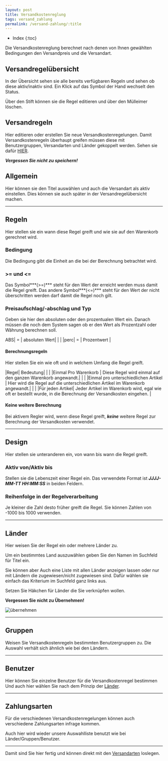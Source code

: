 ```yaml
---
layout: post
title: Versandkostenreglung
tags: versand_zahlung
permalink: /versand-zahlung/:title
---
```


+ Index
{:toc}

Die Versandkostenreglung berechnet nach denen von Ihnen gewählten Bedingungen den Versandpreis und die Versandart.

## Versandregelübersicht

In der Übersicht sehen sie alle bereits verfügbaren Regeln und sehen ob diese aktiv/inaktiv sind.
Ein Klick auf das Symbol der Hand wechselt den Status.

Über den Stift können sie die Regel editieren und über den Mülleimer löschen.

## Versandregeln

Hier editieren oder erstellen Sie neue Versandkostenregelungen. 
Damit Versandkostenregeln überhaupt greifen müssen diese mit Benutzergruppen, Versandarten und Länder gekoppelt werden.
Sehen sie dafür [HIER][Versandarten].

***Vergessen Sie nicht zu speichern!***

## Allgemein

Hier können sie den Titel auswählen und auch die Versandart als aktiv einstellen.
Dies können sie auch später in der Versandregelübersicht machen.

---

## Regeln

Hier stellen sie ein wann diese Regel greift und wie sie auf den Warenkorb gerechnet wird.

### Bedingung

Die Bedingung gibt die Einheit an die bei der Berechnung betrachtet wird.

### >= und <=

Das Symbol***(>=)*** steht für den Wert der erreicht werden muss damit die Regel greift.
Das andere Symbol***(<=)*** steht für den Wert der nicht überschritten werden darf damit die Regel noch gilt.

### Preisaufschlag/-abschlag und Typ

Geben sie hier den absoluten oder den prozentualen Wert ein.
Danach müssen die noch dem System sagen ob er den Wert als Prozentzahl oder Währung berechnen soll.

ABS|  = | absoluten Wert|
|                                      |
|perc| = | Prozentwert     |  

#### Berechnungsregeln

Hier stellen Sie ein wie oft und in welchem Umfang die Regel greift.

|Regel| Bedeutung|
|                             |
|Einmal Pro Warenkorb                      | Diese Regel wird einmal auf den ganzen Warenkorb angewandt.|
|                                                                                                                                                   |
|Einmal pro unterschiedlichen Artikel | Hier wird die Regel auf die unterschiedlichen Artikel im Warenkorb angewandt.|
|                                                               							|
|Für jeden Artikel| Jeder Artikel im Warenkorb wird, egal wie oft er bestellt wurde,  in die Berechnung der Versandkosten eingehen.  |

#### Keine weitere Berechnung

Bei aktivem Regler wird, wenn diese Regel greift, ***keine*** weitere Regel zur Berechnung der Versandkosten verwendet.

---

## Design 

Hier stellen sie unteranderen ein, von wann bis wann die Regel greift.

### Aktiv von/Aktiv bis

Stellen sie die Lebenszeit einer Regel ein.
Das verwendete Format ist ***JJJJ-MM-TT HH:MM:SS*** in beiden Feldern.

### Reihenfolge in der Regelverarbeitung

Je kleiner die Zahl desto früher greift die Regel.
Sie können  Zahlen von -1000 bis 1000 verwenden.

---

## Länder

Hier weisen Sie der Regel ein oder mehrere Länder zu.

Um ein bestimmtes Land auszuwählen geben Sie den Namen im Suchfeld für Titel ein.

Sie können aber Auch eine Liste mit allen Länder anzeigen lassen oder nur mit Ländern die zugewiesen/nicht zugewiesen sind. Dafür wählen sie einfach das Kriterium im Suchfeld ganz links aus.

Setzen Sie Häkchen für Länder die Sie verknüpfen wollen. 

**Vergessen Sie nicht zu Übernehmen!**

![übernehmen]

---

## Gruppen

Weisen Sie Versandkostenregeln bestimmten Benutzergruppen zu.
Die Auswahl verhält sich ähnlich wie bei den Ländern.

---

## Benutzer

Hier können Sie einzelne Benutzer für die Versandkostenregel bestimmen
Und auch hier wählen Sie nach dem Prinzip der [Länder].

---

## Zahlungsarten

Für die verschiedenen Versandkostenregelungen können auch verschiedene Zahlungsarten infrage kommen.

Auch hier wird wieder unsere Auswahlliste benutzt wie bei Länder/Gruppen/Benutzer.

---

Damit sind Sie hier fertig und können direkt mit den [Versandarten] loslegen.

[Länder]: #Länder
[Versandarten]: /wiki/versand/versandarten
[übernehmen]: /wiki/img/versand/versandkostenre
